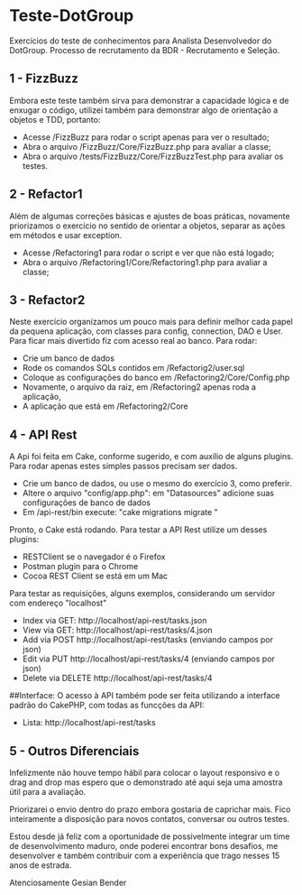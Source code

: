 # Teste-DotGroup
Exercícios do teste de conhecimentos para Analista Desenvolvedor do DotGroup. Processo de recrutamento da BDR - Recrutamento e Seleção.

## 1 - FizzBuzz
Embora este teste também sirva para demonstrar a capacidade lógica e de  enxugar o código, utilizei também para demonstrar algo de orientação a objetos e TDD, portanto:
* Acesse /FizzBuzz para rodar o script apenas para ver o resultado;
* Abra o arquivo /FizzBuzz/Core/FizzBuzz.php para avaliar a classe;
* Abra o arquivo /tests/FizzBuzz/Core/FizzBuzzTest.php para avaliar os testes.

## 2 - Refactor1
Além de algumas correções básicas e ajustes de boas práticas, novamente priorizamos o exercício no sentido de orientar a objetos, separar as ações em métodos e usar exception.
* Acesse /Refactoring1 para rodar o script e ver que não está logado;
* Abra o arquivo /Refactoring1/Core/Refactoring1.php para avaliar a classe;

## 3 - Refactor2
Neste exercício organizamos um pouco mais para definir melhor cada papel da pequena aplicação, com classes para config, connection, DAO e User. Para ficar mais divertido fiz com acesso real ao banco. Para rodar:
- Crie um banco de dados
- Rode os comandos SQLs contidos em /Refactorig2/user.sql
- Coloque as configurações do banco em /Refactoring2/Core/Config.php
- Novamente, o arquivo da raiz, em /Refactoring2 apenas roda a aplicação,
- A aplicação que está em /Refactoring2/Core

## 4 - API Rest
A Api foi feita em Cake, conforme sugerido, e com auxílio de alguns plugins. Para rodar apenas estes simples passos precisam ser dados.
- Crie um banco de dados, ou use o mesmo do exercício 3, como preferir.
- Altere o arquivo "config/app.php": em "Datasources" adicione suas configurações de banco de dados
- Em /api-rest/bin execute: "cake migrations migrate "

Pronto, o Cake está rodando. Para testar a API Rest utilize um desses plugins:
- RESTClient se o navegador é o Firefox
- Postman plugin para o Chrome
- Cocoa REST Client se está em um Mac

Para testar as requisições, alguns exemplos, considerando um servidor com endereço "localhost"
- Index via GET: http://localhost/api-rest/tasks.json
- View via GET: http://localhost/api-rest/tasks/4.json
- Add via POST http://localhost/api-rest/tasks (enviando campos por json)
- Edit via PUT http://localhost/api-rest/tasks/4 (enviando campos por json)
- Delete via DELETE http://localhost/api-rest/tasks/4

##Interface:
O acesso à API também pode ser feita utilizando a interface padrão do CakePHP, com todas as funcções da API:
- Lista: http://localhost/api-rest/tasks

## 5 - Outros Diferenciais
Infelizmente não houve tempo hábil para colocar o layout responsivo e o drag and drop mas espero que o demonstrado até aqui seja uma amostra útil para a avaliação.

Priorizarei o envio dentro do prazo embora gostaria de caprichar mais. Fico inteiramente a disposição para novos contatos, conversar ou outros testes.

Estou desde já feliz com a  oportunidade de possivelmente integrar um time de desenvolvimento maduro, onde poderei encontrar bons desafios, me desenvolver e também contribuir com a experiência que trago nesses 15 anos de estrada.

Atenciosamente
Gesian Bender








